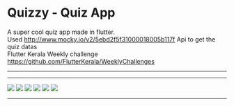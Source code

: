 # Quizzy - Quiz App


 A super cool quiz app made in flutter.   <br>
 Used http://www.mocky.io/v2/5ebd2f5f31000018005b117f Api to get the quiz datas <br>
 Flutter Kerala Weekly challenge https://github.com/FlutterKerala/WeeklyChallenges
****




****
![](screenshots/ss1.png)
![](screenshots/ss2.png)
![](screenshots/ss3.png)
![](screenshots/ss4.png)
![](screenshots/ss5.png)
![](screenshots/ss6.png)


****

